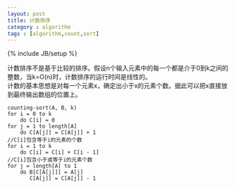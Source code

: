 ```yaml
---
layout: post
title: 计数排序
category : algorithm
tags : [algorithm,count,sort]
---
```

{% include JB/setup %}

计数排序不是基于比较的排序。假设n个输入元素中的每一个都是介于0到k之间的整数，当k=O(n)时，计数排序的运行时间是线性的。   
计数的基本思想是对每一个元素x，确定出小于x的元素个数。据此可以把x直接放到最终输出数组的位置上。

    counting-sort(A, B, k)   
    for i = 0 to k  
        do C[i] = 0  
    for j = 1 to length[A]  
        do C[A[j]] = C[A[j]] + 1  
    //C[i]包含等于i的元素的个数  
    for i = 1 to k  
        do C[i] = C[i] + C[i - 1]  
    //C[i]包含小于或等于i的元素个数  
    for j = length[A] to 1  
        do B[C[A[j]]] = A[j]  
           C[A[j]] = C[A[j]] - 1  
